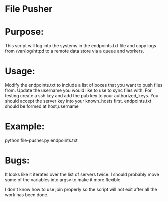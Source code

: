 File Pusher
======================

Purpose:
======================
This script will log into the systems in the endpoints.txt file and copy logs from /var/log/httpd to a remote data store via a queue and workers.

Usage:
======================
Modify the endpoints.txt to include a list of boxes that you want to push files from.
Update the username you would like to use to sync files with.
For testing create a ssh key and add the pub key to your authorized_keys.
You should accept the server key into your known_hosts first.
endpoints.txt should be formed at host,username

Example:
======================
python file-pusher.py endpoints.txt

Bugs:
======================
It looks like it iterates over the list of servers twice.
I should probably move some of the variables into argsv to make it more flexible.

I don't know how to use join properly so the script will not exit after all the work has been done.

